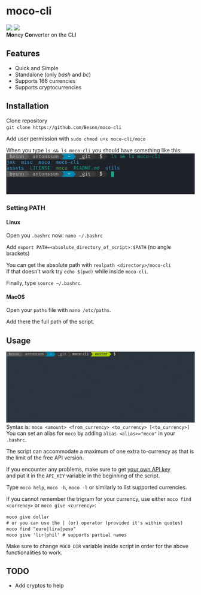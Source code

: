 # moco-cli
<img src='https://img.shields.io/github/languages/code-size/Besnn/moco-cli?style=plastic'></img> 
<img src='https://img.shields.io/github/license/Besnn/moco-cli?color=blue&style=plastic'></img>  
**Mo**ney **Co**nverter on the CLI

## Features
<ul>
    <li>Quick and Simple</li>  
    <li>Standalone (only <em>bash</em> and <em>bc</em>)</li>  
    <li>Supports 166 currencies</li>
    <li>Supports cryptocurrencies</li>
</ul>

## Installation
Clone repository  
    ```
    git clone https://github.com/Besnn/moco-cli
    ```  

Add user permission with `sudo chmod u+x moco-cli/moco`  


When you type `ls && ls moco-cli` you should have something like this:  
![ls && ls moco-cli](/assets/ls.png)

### Setting PATH
#### Linux
Open you `.bashrc` now: `nano ~/.bashrc`  


Add `export PATH=<absolute_directory_of_script>:$PATH` (no angle brackets)

You can get the absolute path with `realpath <directory>/moco-cli`  
If that doesn't work try `echo $(pwd)` while inside `moco-cli`.

Finally, type `source ~/.bashrc`.  

#### MacOS
Open your `paths` file with `nano /etc/paths`.  

Add there the full path of the script.

## Usage
![usage0](/assets/usage0.gif)  
Syntax is: `moco <amount> <from_currency> <to_currency> [<to_currency>]`  
You can set an alias for `moco` by adding `alias <alias>="moco"` in your `.bashrc`.

The script can accommodate a maximum of one extra to-currency as that is the limit of the free API version.  

If you encounter any problems, make sure to get [your own API key](https://free.currencyconverterapi.com/)   
and put it in the `API_KEY` variable in the beginning of the script.  

Type `moco help`, `moco -h`, `moco -l` or similarly to list supported currencies.

If you cannot remember the trigram for your currency, use either `moco find <currency>` or `moco give <currency>`:
```shell
moco give dollar
# or you can use the | (or) operator (provided it's within quotes)
moco find "euro|lira|peso"
moco give 'lir|phil' # supports partial names
```
Make sure to change `MOCO_DIR` variable inside script in order for the above functionalities to work.

## TODO
* Add cryptos to help
